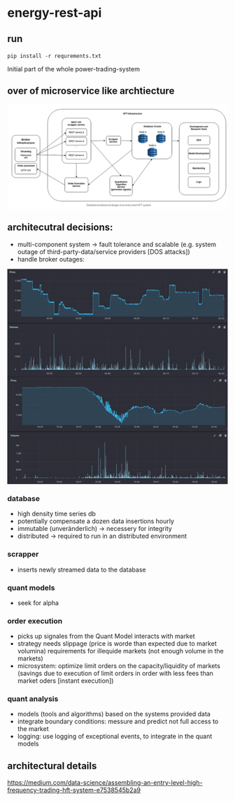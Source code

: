 # energy-rest-api
## run
`pip install -r requrements.txt`

Initial part of the whole power-trading-system
## over of microservice like archtiecture
<figure style="display: flex; gap: 20px; align-items: center; justify-content: center; margin: 0 auto;">
  <img src="assets/detailed_architecture.png" height: auto, width: auto;alt="Main Smartkit UI" />
</figure>


## architecutral decisions: 
- multi-component system -> fault tolerance and scalable (e.g. system outage of third-party-data/service providers [DOS attacks])
- handle broker outages: 
<figure style="display: flex; gap: 20px; align-items: center; justify-content: center; margin: 0 auto;">
  <img src="assets/liquide_markets.webp" height: auto, width: auto; alt="Main Smartkit UI" />
</figure>
<figure style="display: flex; gap: 20px; align-items: center; justify-content: center; margin: 0 auto;">
  <img src="assets/broker_outages.webp" height: auto, width: auto; alt="Main Smartkit UI" />
</figure>


### database
- high density time series db
- potentially compensate a dozen data insertions hourly 
- immutable (unveränderlich) -> necessery for integrity
- distributed -> required to run in an distributed environment

### scrapper 
- inserts newly streamed data to the database

### quant models
- seek for alpha 

### order execution
- picks up signales from the Quant Model interacts with market
- strategy needs slippage (price is worde than expected due to market volumina) requirements for illequide markets (not enough volume in the markets)
- microsystem: optimize limit orders on the capacity/liquidity of markets (savings due to execution of limit orders in order with less fees than market oders [instant execution])
### quant analysis
- models (tools and algorithms) based on the systems provided data
- integrate boundary conditions: messure and predict not full access to the market
- logging: use logging of exceptional events, to integrate in the quant models

## architectural details
https://medium.com/data-science/assembling-an-entry-level-high-frequency-trading-hft-system-e7538545b2a9